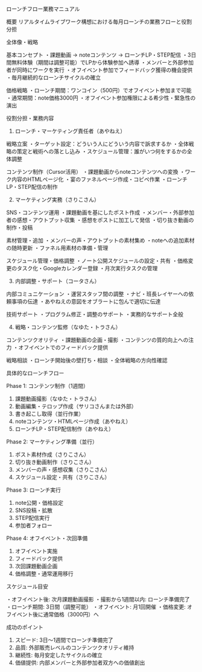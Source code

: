 ローンチフロー業務マニュアル

概要
リアルタイムライブワーク構想における毎月ローンチの業務フローと役割分担

全体像・戦略

基本コンセプト
・課題動画 → noteコンテンツ → ローンチLP・STEP配信
・3日間無料体験（期間は調整可能）でLPから体験参加へ誘導
・メンバーと外部参加者が同時にワークを実行
・オフイベント参加でフィードバック獲得の機会提供
・毎月継続的なローンチサイクルの確立

価格戦略
・ローンチ期間：ワンコイン（500円）でオフイベント参加まで可能
・通常期間：note価格3000円
・オフイベント参加権限による希少性・緊急性の演出

役割分担・業務内容

1. ローンチ・マーケティング責任者（あやねえ）

戦略立案
・ターゲット設定：どういう人にどういう内容で訴求するか
・全体戦略の策定と戦術への落とし込み
・スケジュール管理：誰がいつ何をするかの全体調整

コンテンツ制作（Cursor活用）
・課題動画からnoteコンテンツへの変換
・ワーク内容のHTMLページ化
・宴のファネルページ作成・コピペ作業
・ローンチLP・STEP配信の制作

2. マーケティング実務（さりこさん）

SNS・コンテンツ運用
・課題動画を基にしたポスト作成
・メンバー・外部参加者の感想・アウトプット収集
・感想をポストに加工して発信
・切り抜き動画の制作・投稿

素材管理・追加
・メンバーの声・アウトプットの素材集め
・noteへの追加素材の随時更新
・ファネル用素材の準備・管理

スケジュール管理・価格調整
・ノート公開スケジュールの設定・共有
・価格変更のタスク化・Googleカレンダー登録
・月次実行タスクの管理

3. 内部調整・サポート（コータさん）

内部コミュニケーション
・運営スタッフ間の調整
・ナビ・班長レイヤーへの依頼事項の伝達
・あやねえの意図をオブラートに包んで適切に伝達

技術サポート
・プログラム修正・調整のサポート
・実務的なサポート全般

4. 戦略・コンテンツ監修（なゆた・トラさん）

コンテンツクオリティ
・課題動画の企画・撮影
・コンテンツの質的向上への注力
・オフイベントでのフィードバック提供

戦略相談
・ローンチ開始後の壁打ち・相談
・全体戦略の方向性確認

具体的なローンチフロー

Phase 1: コンテンツ制作（1週間）
1. 課題動画撮影（なゆた・トラさん）
2. 動画編集・テロップ作成（サリコさんまたは外部）
3. 書き起こし取得（並行作業）
4. noteコンテンツ・HTMLページ作成（あやねえ）
5. ローンチLP・STEP配信制作（あやねえ）

Phase 2: マーケティング準備（並行）
1. ポスト素材作成（さりこさん）
2. 切り抜き動画制作（さりこさん）
3. メンバーの声・感想収集（さりこさん）
4. スケジュール設定・共有（さりこさん）

Phase 3: ローンチ実行
1. note公開・価格設定
2. SNS投稿・拡散
3. STEP配信実行
4. 参加者フォロー

Phase 4: オフイベント・次回準備
1. オフイベント実施
2. フィードバック提供
3. 次回課題動画企画
4. 価格調整・通常運用移行

スケジュール目安

・オフイベント後: 次月課題動画撮影
・撮影から1週間以内: ローンチ準備完了
・ローンチ期間: 3日間（調整可能）
・オフイベント: 月1回開催
・価格変更: オフイベント後に通常価格（3000円）へ

成功のポイント

1. スピード: 3日〜1週間でローンチ準備完了
2. 品質: 外部販売レベルのコンテンツクオリティ維持
3. 継続性: 毎月安定したサイクルの確立
4. 価値提供: 内部メンバーと外部参加者双方への価値創出

